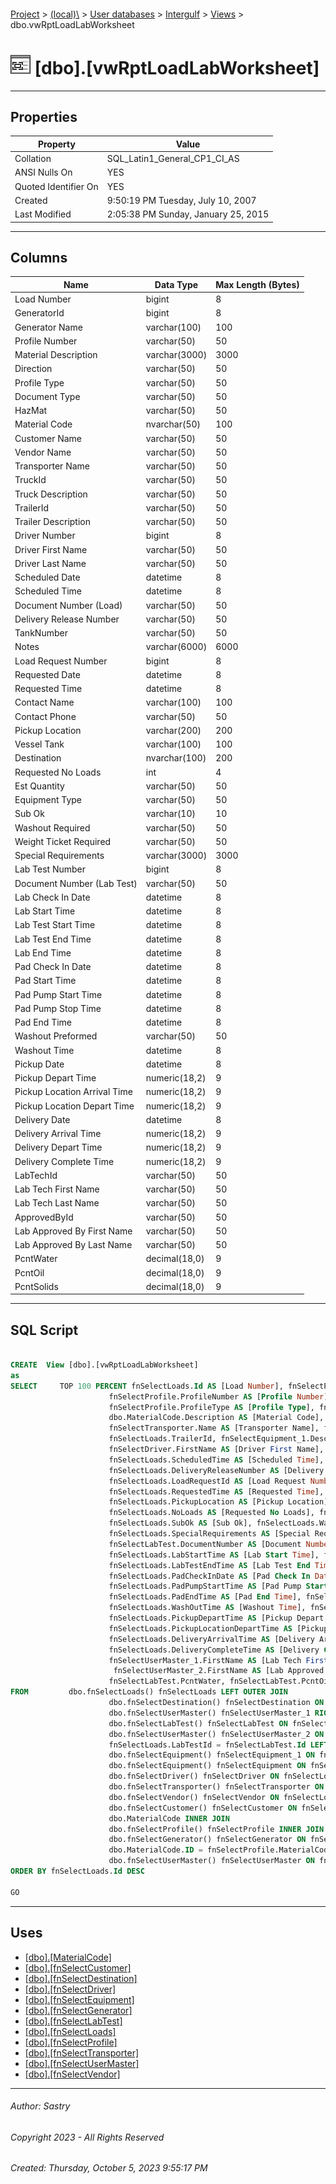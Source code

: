 #### 

[Project](../../../../index.md) > [(local)\\](../../../index.md) > [User databases](../../index.md) > [Intergulf](../index.md) > [Views](Views.md) > dbo.vwRptLoadLabWorksheet

# ![Views](../../../../Images/View32.png) [dbo].[vwRptLoadLabWorksheet]

---

## <a name="#properties"></a>Properties

| Property | Value |
|---|---|
| Collation | SQL_Latin1_General_CP1_CI_AS |
| ANSI Nulls On | YES |
| Quoted Identifier On | YES |
| Created | 9:50:19 PM Tuesday, July 10, 2007 |
| Last Modified | 2:05:38 PM Sunday, January 25, 2015 |


---

## <a name="#columns"></a>Columns

| Name | Data Type | Max Length (Bytes) |
|---|---|---|
| Load Number | bigint | 8 |
| GeneratorId | bigint | 8 |
| Generator Name | varchar(100) | 100 |
| Profile Number | varchar(50) | 50 |
| Material Description | varchar(3000) | 3000 |
| Direction | varchar(50) | 50 |
| Profile Type | varchar(50) | 50 |
| Document Type | varchar(50) | 50 |
| HazMat | varchar(50) | 50 |
| Material Code | nvarchar(50) | 100 |
| Customer Name | varchar(50) | 50 |
| Vendor Name | varchar(50) | 50 |
| Transporter Name | varchar(50) | 50 |
| TruckId | varchar(50) | 50 |
| Truck Description | varchar(50) | 50 |
| TrailerId | varchar(50) | 50 |
| Trailer Description | varchar(50) | 50 |
| Driver Number | bigint | 8 |
| Driver First Name | varchar(50) | 50 |
| Driver Last Name | varchar(50) | 50 |
| Scheduled Date | datetime | 8 |
| Scheduled Time | datetime | 8 |
| Document Number (Load) | varchar(50) | 50 |
| Delivery Release Number | varchar(50) | 50 |
| TankNumber | varchar(50) | 50 |
| Notes | varchar(6000) | 6000 |
| Load Request Number | bigint | 8 |
| Requested Date | datetime | 8 |
| Requested Time | datetime | 8 |
| Contact Name | varchar(100) | 100 |
| Contact Phone | varchar(50) | 50 |
| Pickup Location | varchar(200) | 200 |
| Vessel Tank | varchar(100) | 100 |
| Destination | nvarchar(100) | 200 |
| Requested No Loads | int | 4 |
| Est Quantity | varchar(50) | 50 |
| Equipment Type | varchar(50) | 50 |
| Sub Ok | varchar(10) | 10 |
| Washout Required | varchar(50) | 50 |
| Weight Ticket Required | varchar(50) | 50 |
| Special Requirements | varchar(3000) | 3000 |
| Lab Test Number | bigint | 8 |
| Document Number (Lab Test) | varchar(50) | 50 |
| Lab Check In Date | datetime | 8 |
| Lab Start Time | datetime | 8 |
| Lab Test Start Time | datetime | 8 |
| Lab Test End Time | datetime | 8 |
| Lab End Time | datetime | 8 |
| Pad Check In Date | datetime | 8 |
| Pad Start Time | datetime | 8 |
| Pad Pump Start Time | datetime | 8 |
| Pad Pump Stop Time | datetime | 8 |
| Pad End Time | datetime | 8 |
| Washout Preformed | varchar(50) | 50 |
| Washout Time | datetime | 8 |
| Pickup Date | datetime | 8 |
| Pickup Depart Time | numeric(18,2) | 9 |
| Pickup Location Arrival Time | numeric(18,2) | 9 |
| Pickup Location Depart Time | numeric(18,2) | 9 |
| Delivery Date | datetime | 8 |
| Delivery Arrival Time | numeric(18,2) | 9 |
| Delivery Depart Time | numeric(18,2) | 9 |
| Delivery Complete Time | numeric(18,2) | 9 |
| LabTechId | varchar(50) | 50 |
| Lab Tech First Name | varchar(50) | 50 |
| Lab Tech Last Name | varchar(50) | 50 |
| ApprovedById | varchar(50) | 50 |
| Lab Approved By First Name | varchar(50) | 50 |
| Lab Approved By Last Name | varchar(50) | 50 |
| PcntWater | decimal(18,0) | 9 |
| PcntOil | decimal(18,0) | 9 |
| PcntSolids | decimal(18,0) | 9 |


---

## <a name="#sqlscript"></a>SQL Script

```sql

CREATE  View [dbo].[vwRptLoadLabWorksheet]
as
SELECT     TOP 100 PERCENT fnSelectLoads.Id AS [Load Number], fnSelectProfile.GeneratorId, fnSelectGenerator.Name AS [Generator Name], 
                      fnSelectProfile.ProfileNumber AS [Profile Number], fnSelectProfile.MaterialDescription AS [Material Description], fnSelectProfile.Direction, 
                      fnSelectProfile.ProfileType AS [Profile Type], fnSelectProfile.DocumentType AS [Document Type], fnSelectProfile.HazMat, 
                      dbo.MaterialCode.Description AS [Material Code], fnSelectCustomer.Name AS [Customer Name], fnSelectVendor.Name AS [Vendor Name], 
                      fnSelectTransporter.Name AS [Transporter Name], fnSelectLoads.TruckId, fnSelectEquipment.Description AS [Truck Description], 
                      fnSelectLoads.TrailerId, fnSelectEquipment_1.Description AS [Trailer Description], fnSelectLoads.DriverId AS [Driver Number], 
                      fnSelectDriver.FirstName AS [Driver First Name], fnSelectDriver.LastName AS [Driver Last Name], fnSelectLoads.ScheduledDate AS [Scheduled Date], 
                      fnSelectLoads.ScheduledTime AS [Scheduled Time], fnSelectLoads.DocumentNumber AS [Document Number (Load)], 
                      fnSelectLoads.DeliveryReleaseNumber AS [Delivery Release Number], fnSelectLoads.TankNumber, fnSelectLoads.Notes, 
                      fnSelectLoads.LoadRequestId AS [Load Request Number], fnSelectLoads.RequestedDate AS [Requested Date], 
                      fnSelectLoads.RequestedTime AS [Requested Time], fnSelectLoads.ContactName AS [Contact Name], fnSelectLoads.ContactPhone AS [Contact Phone], 
                      fnSelectLoads.PickupLocation AS [Pickup Location], fnSelectLoads.VesselTank AS [Vessel Tank], fnSelectDestination.Name AS Destination, 
                      fnSelectLoads.NoLoads AS [Requested No Loads], fnSelectLoads.EstQuantity AS [Est Quantity], fnSelectLoads.EquipmentType AS [Equipment Type], 
                      fnSelectLoads.SubOk AS [Sub Ok], fnSelectLoads.WashOutRequired AS [Washout Required], fnSelectLoads.WeightTicket AS [Weight Ticket Required], 
                      fnSelectLoads.SpecialRequirements AS [Special Requirements], fnSelectLoads.LabTestId AS [Lab Test Number], 
                      fnSelectLabTest.DocumentNumber AS [Document Number (Lab Test)], fnSelectLoads.LabCheckInDate AS [Lab Check In Date], 
                      fnSelectLoads.LabStartTime AS [Lab Start Time], fnSelectLoads.LabTestStartTime AS [Lab Test Start Time], 
                      fnSelectLoads.LabTestEndTime AS [Lab Test End Time], fnSelectLoads.LabEndTime AS [Lab End Time], 
                      fnSelectLoads.PadCheckInDate AS [Pad Check In Date], fnSelectLoads.PadStartTime AS [Pad Start Time], 
                      fnSelectLoads.PadPumpStartTime AS [Pad Pump Start Time], fnSelectLoads.PadPumpStopTime AS [Pad Pump Stop Time], 
                      fnSelectLoads.PadEndTime AS [Pad End Time], fnSelectLoads.WashOutPerformed AS [Washout Preformed], 
                      fnSelectLoads.WashOutTime AS [Washout Time], fnSelectLoads.PickupDate AS [Pickup Date], 
                      fnSelectLoads.PickupDepartTime AS [Pickup Depart Time], fnSelectLoads.PickupLocationArrivalTime AS [Pickup Location Arrival Time], 
                      fnSelectLoads.PickupLocationDepartTime AS [Pickup Location Depart Time], fnSelectLoads.DeliveryDate AS [Delivery Date], 
                      fnSelectLoads.DeliveryArrivalTime AS [Delivery Arrival Time], fnSelectLoads.DeliveryDepartTime AS [Delivery Depart Time], 
                      fnSelectLoads.DeliveryCompleteTime AS [Delivery Complete Time], fnSelectLabTest.LabTechId, 
                      fnSelectUserMaster_1.FirstName AS [Lab Tech First Name], fnSelectUserMaster_1.LastName AS [Lab Tech Last Name], fnSelectLabTest.ApprovedById,
                       fnSelectUserMaster_2.FirstName AS [Lab Approved By First Name], fnSelectUserMaster_2.LastName AS [Lab Approved By Last Name], 
                      fnSelectLabTest.PcntWater, fnSelectLabTest.PcntOil, fnSelectLabTest.PcntSolids
FROM         dbo.fnSelectLoads() fnSelectLoads LEFT OUTER JOIN
                      dbo.fnSelectDestination() fnSelectDestination ON fnSelectLoads.DestinationId = fnSelectDestination.Id LEFT OUTER JOIN
                      dbo.fnSelectUserMaster() fnSelectUserMaster_1 RIGHT OUTER JOIN
                      dbo.fnSelectLabTest() fnSelectLabTest ON fnSelectUserMaster_1.UserName = fnSelectLabTest.LabTechId LEFT OUTER JOIN
                      dbo.fnSelectUserMaster() fnSelectUserMaster_2 ON fnSelectLabTest.ApprovedById = fnSelectUserMaster_2.UserName ON 
                      fnSelectLoads.LabTestId = fnSelectLabTest.Id LEFT OUTER JOIN
                      dbo.fnSelectEquipment() fnSelectEquipment_1 ON fnSelectLoads.TrailerId = fnSelectEquipment_1.Id LEFT OUTER JOIN
                      dbo.fnSelectEquipment() fnSelectEquipment ON fnSelectLoads.TruckId = fnSelectEquipment.Id LEFT OUTER JOIN
                      dbo.fnSelectDriver() fnSelectDriver ON fnSelectLoads.DriverId = fnSelectDriver.Id LEFT OUTER JOIN
                      dbo.fnSelectTransporter() fnSelectTransporter ON fnSelectLoads.TransporterId = fnSelectTransporter.Id LEFT OUTER JOIN
                      dbo.fnSelectVendor() fnSelectVendor ON fnSelectLoads.VendorId = fnSelectVendor.Id LEFT OUTER JOIN
                      dbo.fnSelectCustomer() fnSelectCustomer ON fnSelectLoads.CustomerId = fnSelectCustomer.Id LEFT OUTER JOIN
                      dbo.MaterialCode INNER JOIN
                      dbo.fnSelectProfile() fnSelectProfile INNER JOIN
                      dbo.fnSelectGenerator() fnSelectGenerator ON fnSelectProfile.GeneratorId = fnSelectGenerator.Id ON 
                      dbo.MaterialCode.ID = fnSelectProfile.MaterialCodeId ON fnSelectLoads.ProfileId = fnSelectProfile.Id LEFT OUTER JOIN
                      dbo.fnSelectUserMaster() fnSelectUserMaster ON fnSelectLoads.SalesPersonId = fnSelectUserMaster.UserName
ORDER BY fnSelectLoads.Id DESC

GO

```


---

## <a name="#uses"></a>Uses

* [[dbo].[MaterialCode]](../Tables/dbo_MaterialCode.md)
* [[dbo].[fnSelectCustomer]](../Programmability/Functions/Table-valued_Functions/dbo_fnSelectCustomer.md)
* [[dbo].[fnSelectDestination]](../Programmability/Functions/Table-valued_Functions/dbo_fnSelectDestination.md)
* [[dbo].[fnSelectDriver]](../Programmability/Functions/Table-valued_Functions/dbo_fnSelectDriver.md)
* [[dbo].[fnSelectEquipment]](../Programmability/Functions/Table-valued_Functions/dbo_fnSelectEquipment.md)
* [[dbo].[fnSelectGenerator]](../Programmability/Functions/Table-valued_Functions/dbo_fnSelectGenerator.md)
* [[dbo].[fnSelectLabTest]](../Programmability/Functions/Table-valued_Functions/dbo_fnSelectLabTest.md)
* [[dbo].[fnSelectLoads]](../Programmability/Functions/Table-valued_Functions/dbo_fnSelectLoads.md)
* [[dbo].[fnSelectProfile]](../Programmability/Functions/Table-valued_Functions/dbo_fnSelectProfile.md)
* [[dbo].[fnSelectTransporter]](../Programmability/Functions/Table-valued_Functions/dbo_fnSelectTransporter.md)
* [[dbo].[fnSelectUserMaster]](../Programmability/Functions/Table-valued_Functions/dbo_fnSelectUserMaster.md)
* [[dbo].[fnSelectVendor]](../Programmability/Functions/Table-valued_Functions/dbo_fnSelectVendor.md)


---

###### Author:  Sastry

###### Copyright 2023 - All Rights Reserved

###### Created: Thursday, October 5, 2023 9:55:17 PM


